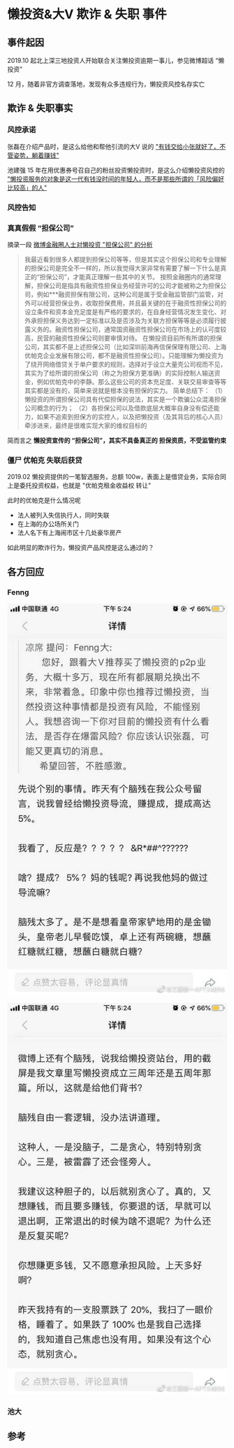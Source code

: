 # 懒投资&大V 欺诈 & 失职 事件

## 事件起因

2019.10 起北上深三地投资人开始联合关注懒投资逾期一事儿，参见微博超话 “懒投资”

12 月，随着非官方调查落地，发现有众多违规行为，懒投资风控名存实亡

## 欺诈 & 失职事实

### 风控承诺

张磊在介绍产品时，是这么给他和帮他引流的大V 说的 ["有钱交给小张就好了，不管姿势，躺着赚钱"][1]

池建强 15 年在用优惠券号召自己的粉丝投资懒投资时，是这么介绍懒投资风控的 ["懒投资服务的对象是这一代有钱没时间的年轻人，而不是那些所谓的「风险偏好比较高」的人"][2]

### 风控告知

### 真真假假 “担保公司”

摘录一段 [微博金融圈人士对懒投资 "担保公司" 的分析][3]

> 我最近看到很多人都提到担保公司等等，但是其实这个担保公司和专业理解的担保公司是完全不一样的，所以我觉得大家非常有需要了解一下什么是真正的“担保公司”，才能真正理解一些其中的关节。
> 按照金融圈内的通常理解，担保公司是指具有融资性担保业务经营许可的公司才能被称之为担保公司，例如***融资担保有限公司，这种公司是属于受金融监管部门监管，对外可以经营担保业务，收取担保费用，并且最关键的在于融资性担保公司的设立条件和资本金充足度是有严格的要求的，在自身经营情况发生变化、对外承担担保义务达到一定标准以及是否涉及为关联方担保等等是必须履行披露义务的。融资性担保公司，通常国资融资性担保公司在市场上的认可度较高，民营的融资性担保公司则要审慎对待。
> 在懒投资目前所有所谓的担保公司，其实都不是上述担保公司（比如深圳前海再信保保理有限公司、上海优帕克企业发展有限公司，都不是融资性担保公司）。只能理解为懒投资为了绕开网络借贷关于单户要求的规则，选择对于设立大量壳公司视而不见，其实为了给所谓的担保公司（称之为担保方更准确）的实际控制人输送资金，例如优帕克中的李静。那么这些公司的资本充足度、关联交易审查等等其实都是没有的，简单来说就是根本没有担保的实力。
> 简单总结下：
>（1）懒投资的所谓担保公司具有代偿担保的说法，其实是一个欺骗公众混淆担保公司概念的行为；
>（2）各担保公司以及借款底层大概率自身没有偿还能力，如果不追索到担保方的实控人，以及把懒投资（及其背后的核心人员）牵涉进来，最终是很难实现大家的维权目标的

简而言之 **懒投资宣传的 “担保公司”，其实不具备真正的 担保资质，不受监管约束**

### 僵尸 优帕克 失联后获贷

2019.02 懒投资提供的一笔智选服务，总额 100w，表面上是借贷业务，实际合同上是委托投资权益，也就是 "优帕克租金收益权 转让"

此时的优帕克是什么情况呢

- 法人被列入失信执行人，同时失联
- 在上海的办公场所关门
- 法人名下有上海闹市区十几处豪华房产

如此明显的欺诈行为，懒投资产品风控是这么通过的？

## 各方回应

### Fenng

![回骂网友](../screenshots/Fenng-Crash-1.png "")

![回骂网友](../screenshots/Fenng-Crash-2.png "")

### 池大

## 参考

[1]: https://mp.weixin.qq.com/s/aQtkMdOax3KmK9EXrjoxHA
[2]: https://web.archive.org/web/20191127103242/https://mp.weixin.qq.com/s/ebdwFb1DGf18ELtaTQikgg
[3]: https://weibo.com/1739323701/Ig9va5TvR
